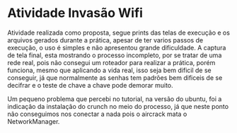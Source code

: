 # Atividade Invasão Wifi

Atividade realizada como proposta, segue prints das telas de execução e os arquivos gerados durante a prática, apesar de ter varios passos de execução, o uso é simples e não apresentou grande dificuldade. A captura de tela final, esta mostrando o processo incompleto, por se tratar de uma rede real, pois não consegui um roteador para realizar a prática, porém funciona, mesmo que aplicando a vida real, isso seja bem dificil de se conseguir, já que normalmente as senhas tem padrões bem dificeis de se decifrar e o teste de chave a chave pode demorar muito.

Um pequeno problema que percebi no tutorial, na versão do ubuntu, foi a indicação da instalação do crunch no meio do processo, já que neste ponto não conseguimos nos conectar a nada pois o aircrack mata o NetworkManager.
